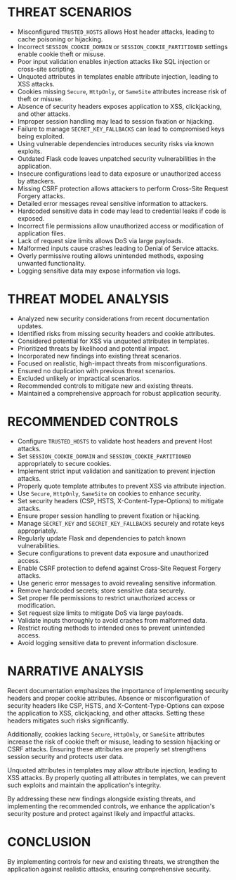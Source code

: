 # THREAT SCENARIOS

- Misconfigured `TRUSTED_HOSTS` allows Host header attacks, leading to cache poisoning or hijacking.
- Incorrect `SESSION_COOKIE_DOMAIN` or `SESSION_COOKIE_PARTITIONED` settings enable cookie theft or misuse.
- Poor input validation enables injection attacks like SQL injection or cross-site scripting.
- Unquoted attributes in templates enable attribute injection, leading to XSS attacks.
- Cookies missing `Secure`, `HttpOnly`, or `SameSite` attributes increase risk of theft or misuse.
- Absence of security headers exposes application to XSS, clickjacking, and other attacks.
- Improper session handling may lead to session fixation or hijacking.
- Failure to manage `SECRET_KEY_FALLBACKS` can lead to compromised keys being exploited.
- Using vulnerable dependencies introduces security risks via known exploits.
- Outdated Flask code leaves unpatched security vulnerabilities in the application.
- Insecure configurations lead to data exposure or unauthorized access by attackers.
- Missing CSRF protection allows attackers to perform Cross-Site Request Forgery attacks.
- Detailed error messages reveal sensitive information to attackers.
- Hardcoded sensitive data in code may lead to credential leaks if code is exposed.
- Incorrect file permissions allow unauthorized access or modification of application files.
- Lack of request size limits allows DoS via large payloads.
- Malformed inputs cause crashes leading to Denial of Service attacks.
- Overly permissive routing allows unintended methods, exposing unwanted functionality.
- Logging sensitive data may expose information via logs.

# THREAT MODEL ANALYSIS

- Analyzed new security considerations from recent documentation updates.
- Identified risks from missing security headers and cookie attributes.
- Considered potential for XSS via unquoted attributes in templates.
- Prioritized threats by likelihood and potential impact.
- Incorporated new findings into existing threat scenarios.
- Focused on realistic, high-impact threats from misconfigurations.
- Ensured no duplication with previous threat scenarios.
- Excluded unlikely or impractical scenarios.
- Recommended controls to mitigate new and existing threats.
- Maintained a comprehensive approach for robust application security.

# RECOMMENDED CONTROLS

- Configure `TRUSTED_HOSTS` to validate host headers and prevent Host attacks.
- Set `SESSION_COOKIE_DOMAIN` and `SESSION_COOKIE_PARTITIONED` appropriately to secure cookies.
- Implement strict input validation and sanitization to prevent injection attacks.
- Properly quote template attributes to prevent XSS via attribute injection.
- Use `Secure`, `HttpOnly`, `SameSite` on cookies to enhance security.
- Set security headers (CSP, HSTS, X-Content-Type-Options) to mitigate attacks.
- Ensure proper session handling to prevent fixation or hijacking.
- Manage `SECRET_KEY` and `SECRET_KEY_FALLBACKS` securely and rotate keys appropriately.
- Regularly update Flask and dependencies to patch known vulnerabilities.
- Secure configurations to prevent data exposure and unauthorized access.
- Enable CSRF protection to defend against Cross-Site Request Forgery attacks.
- Use generic error messages to avoid revealing sensitive information.
- Remove hardcoded secrets; store sensitive data securely.
- Set proper file permissions to restrict unauthorized access or modification.
- Set request size limits to mitigate DoS via large payloads.
- Validate inputs thoroughly to avoid crashes from malformed data.
- Restrict routing methods to intended ones to prevent unintended access.
- Avoid logging sensitive data to prevent information disclosure.

# NARRATIVE ANALYSIS

Recent documentation emphasizes the importance of implementing security headers and proper cookie attributes. Absence or misconfiguration of security headers like CSP, HSTS, and X-Content-Type-Options can expose the application to XSS, clickjacking, and other attacks. Setting these headers mitigates such risks significantly.

Additionally, cookies lacking `Secure`, `HttpOnly`, or `SameSite` attributes increase the risk of cookie theft or misuse, leading to session hijacking or CSRF attacks. Ensuring these attributes are properly set strengthens session security and protects user data.

Unquoted attributes in templates may allow attribute injection, leading to XSS attacks. By properly quoting all attributes in templates, we can prevent such exploits and maintain the application's integrity.

By addressing these new findings alongside existing threats, and implementing the recommended controls, we enhance the application's security posture and protect against likely and impactful attacks.

# CONCLUSION

By implementing controls for new and existing threats, we strengthen the application against realistic attacks, ensuring comprehensive security.
